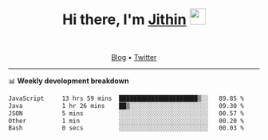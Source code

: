 <h1 align="center">Hi there, I'm <a href="https://jithset.github.io/" target="_blank">Jithin</a> <img
src="https://github.com/blackcater/blackcater/raw/main/images/Hi.gif" height="32" /></h1>

<br />

<p align="center">
  <a href="https://jithset.github.io">Blog</a> •
  <a href="https://twitter.com/jithset">Twitter</a>
</p>

---

📊 **Weekly development breakdown**

<!--START_SECTION:waka-->

```txt
JavaScript     13 hrs 59 mins  ██████████████████████▒░░   89.85 %
Java           1 hr 26 mins    ██▒░░░░░░░░░░░░░░░░░░░░░░   09.30 %
JSON           5 mins          ░░░░░░░░░░░░░░░░░░░░░░░░░   00.57 %
Other          1 min           ░░░░░░░░░░░░░░░░░░░░░░░░░   00.20 %
Bash           0 secs          ░░░░░░░░░░░░░░░░░░░░░░░░░   00.03 %
```

<!--END_SECTION:waka-->

